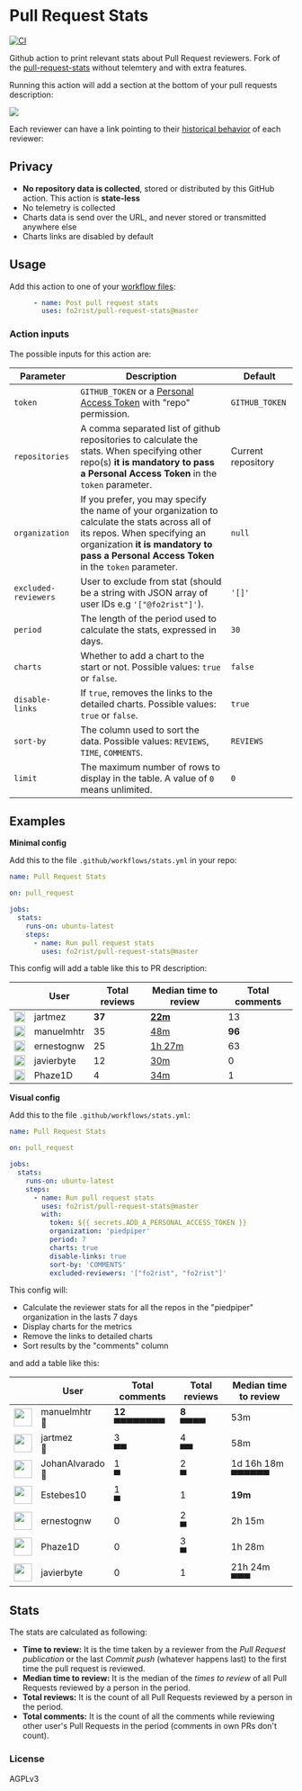 # Pull Request Stats

[![CI](https://github.com/fo2rist/pull-request-stats/workflows/Tests/badge.svg)](https://github.com/fo2rist/pull-request-stats/actions?query=workflow%3ATests)

Github action to print relevant stats about Pull Request reviewers.
Fork of the [pull-request-stats](https://github.com/flowwer-dev/pull-request-stats) without telemtery and with extra features.

Running this action will add a section at the bottom of your pull requests description:

![](/assets/pull-request.png)

Each reviewer can have a link pointing to their [historical behavior](https://app.flowwer.dev/charts/review-time/~(u~(i~'2741~n~'ddh)~p~30~r~(~(d~'qq57xy~t~'3co)~(d~'qqedft~t~'i1i)~(d~'qqfmub~t~'1rg0)~(d~'qqhjco~t~'5u)~(d~'qqlxa9~t~'20lw)~(d~'qqqo38~t~'2kp)~(d~'qpgl4i~t~'40i)~(d~'qpgq0r~t~'8wr)~(d~'qpgqv1~t~'9r1)~(d~'qqdzub~t~'398)~(d~'qq2xpc~t~'iz)~(d~'qpgoox~t~'1ep)~(d~'qpggla~t~'dt)~(d~'qpin24~t~'3nk)~(d~'qpi9kk~t~'1a89)~(d~'qpf7la~t~'jlz)~(d~'qprdyz~t~'1201)~(d~'qprf42~t~'1354)~(d~'qq4tod~t~'4ye)~(d~'qq4u7p~t~'5hq)~(d~'qq4wf3~t~'7p4)~(d~'qq4wgp~t~'7qq)~(d~'qq4g4a~t~'2v3)~(d~'qptb3r~t~'25p)~(d~'qpobfp~t~'2aq)~(d~'qq70w7~t~'ux)~(d~'qq6p5h~t~'g3d)~(d~'qqedrz~t~'im6)~(d~'qqg4sc~t~'b4)~(d~'qqlxo9~t~'a4s)~(d~'qqun50~t~'2nz)~(d~'qqr8mt~t~'14q)~(d~'qqumbp~t~'1fp)))) of each reviewer:

## Privacy
* **No repository data is collected**, stored or distributed by this GitHub action. This action is **state-less**
* No telemetry is collected
* Charts data is send over the URL, and never stored or transmitted anywhere else
* Charts links are disabled by default

## Usage

Add this action to one of your [workflow files](https://docs.github.com/en/actions/configuring-and-managing-workflows/configuring-a-workflow):

```yml
      - name: Post pull request stats
        uses: fo2rist/pull-request-stats@master
```

### Action inputs

The possible inputs for this action are:

| Parameter | Description | Default |
| --------- | ----------- | ------- |
| `token` | `GITHUB_TOKEN` or a [Personal Access Token](https://docs.github.com/en/github/authenticating-to-github/creating-a-personal-access-token) with "repo" permission. | `GITHUB_TOKEN` |
| `repositories` | A comma separated list of github repositories to calculate the stats. When specifying other repo(s) **it is mandatory to pass a Personal Access Token** in the `token` parameter. | Current repository |
| `organization` | If you prefer, you may specify the name of your organization to calculate the stats across all of its repos. When specifying an organization **it is mandatory to pass a Personal Access Token** in the `token` parameter. | `null`|
| `excluded-reviewers` | User to exclude from stat (should be a string with JSON array of user IDs e.g `'["@fo2rist"]'`). | `'[]'` |
| `period` | The length of the period used to calculate the stats, expressed in days. | `30` |
| `charts` | Whether to add a chart to the start or not. Possible values: `true` or `false`. | `false` |
| `disable-links` | If `true`, removes the links to the detailed charts. Possible values: `true` or `false`. | `true` |
| `sort-by` | The column used to sort the data. Possible values: `REVIEWS`, `TIME`, `COMMENTS`. | `REVIEWS` |
| `limit` | The maximum number of rows to display in the table. A value of `0` means unlimited. |`0`|


## Examples

**Minimal config**

Add this to the file `.github/workflows/stats.yml` in your repo:

```yml
name: Pull Request Stats

on: pull_request

jobs:
  stats:
    runs-on: ubuntu-latest
    steps:
      - name: Run pull request stats
        uses: fo2rist/pull-request-stats@master
```

This config will add a table like this to PR description:

|                                                                                                                                                                    | User          | Total reviews | Median time to review                                                                                                                                                                                                                                                                                                                                                                                                                                                                                                                                                                                                                                                                                                                                                                                                                                                                                                                                                                        | Total comments |
| ------------------------------------------------------------------------------------------------------------------------------------------------------------------ | ------------- | -------------------------------------------------------------------------------------------------------------------------------------------------------------------------------------------------------------------------------------------------------------------------------------------------------------------------------------------------------------------------------------------------------------------------------------------------------------------------------------------------------------------------------------------------------------------------------------------------------------------------------------------------------------------------------------------------------------------------------------------------------------------------------------------------------------------------------------------------------------------------------------------------------------------------------------------------------------------------------------------- | ------------- | -------------- |
| <a href="https://github.com/jartmez"><img src="https://avatars.githubusercontent.com/u/8755542?u=5f845c5d64ccdef5da89024edd22fcbb306bad82&v=4" width="20"></a> | jartmez | **37**        | [**22m**](https://app.flowwer.dev/charts/review-time/~(u~(i~'8755542~n~'jartmez)~p~30~r~(~(d~'qpo9q0~t~'3j)~(d~'qq6cdw~t~'1g6v)~(d~'qq6trt~t~'6f)~(d~'qqjoj2~t~'3o)~(d~'qqjrvc~t~'36y)~(d~'qqfii9~t~'48)~(d~'qql57e~t~'2dp)~(d~'qqr6hn~t~'5k5f)~(d~'qpo899~t~'10d)~(d~'qpip3i~t~'7n)~(d~'qqjoyy~t~'t)~(d~'qql5c7~t~'1df)~(d~'qproj0~t~'3gk)~(d~'qqhhp4~t~'l)~(d~'qqhm9c~t~'13)~(d~'qqr6fl~t~'5gql)~(d~'qpeihh~t~'p4)~(d~'qpejk4~t~'10)~(d~'qprnsu~t~'2ce)~(d~'qprr5k~t~'6b)~(d~'qptpyf~t~'3v)~(d~'qpnutn~t~'zn)~(d~'qpponp~t~'2oh)~(d~'qq8aui~t~'16z)~(d~'qq8aut~t~'b5)~(d~'qq6cdd~t~'fh)~(d~'qq6f4b~t~'1g)~(d~'qq9vxk~t~'187g)~(d~'qqjohl~t~'et)~(d~'qqjl7a~t~'17)~(d~'qqkybd~t~'ku4)~(d~'qql5cn~t~'2l1)~(d~'qqr6iq~t~'5k5o)~(d~'qpegg0~t~'v7s)~(d~'qpii21~t~'aw7)~(d~'qpi8p0~t~'19cp)~(d~'qptjgu~t~'s6)~(d~'qppjc0~t~'1a71)~(d~'qqqnl1~t~'501k))))                                                                                                                                       | 13             |
| <a href="https://github.com/manuelmhtr"><img src="https://avatars.githubusercontent.com/u/1031639?u=30204017b73f7a1f08005cb8ead3f70b0410486c&v=4" width="20"></a>    | manuelmhtr    | 35            | [48m](https://app.flowwer.dev/charts/review-time/~(u~(i~'1031639~n~'manuelmhtr)~p~30~r~(~(d~'qq69s3~t~'156t)~(d~'qq6yq2~t~'4sy)~(d~'qq4ok9~t~'1jg)~(d~'qq363y~t~'4ab)~(d~'qqfq2q~t~'41)~(d~'qqj7fl~t~'12ng)~(d~'qqjvds~t~'1s9)~(d~'qqjanx~t~'1ze)~(d~'qqqwdx~t~'16g)~(d~'qqshq9~t~'bu)~(d~'qqsmra~t~'34)~(d~'qqfht9~t~'17l4)~(d~'qpigjp~t~'4a)~(d~'qpf7g2~t~'mv)~(d~'qqhwld~t~'7ei)~(d~'qq2kb8~t~'6ylo)~(d~'qpgujm~t~'ml)~(d~'qqfl7t~t~'9x)~(d~'qqfijx~t~'31t)~(d~'qqljx2~t~'1oe5)~(d~'qqsgm1~t~'11d0)~(d~'qqug3q~t~'gr)~(d~'qpginp~t~'1jp)~(d~'qpgv2b~t~'xv)~(d~'qq4w8a~t~'1kd)~(d~'qq8m4j~t~'1e)~(d~'qqdxja~t~'y7)~(d~'qq3356~t~'5yt)~(d~'qq35dl~t~'jq)~(d~'qpegn5~t~'vex)~(d~'qpejqb~t~'7v)~(d~'qpifjv~t~'8e1)~(d~'qpnpv9~t~'4s0a)~(d~'qptd4w~t~'14gf)~(d~'qq353p~t~'9fh9)~(d~'qq6cii~t~'13ez)~(d~'qq6tlq~t~'58x)~(d~'qq8l4d~t~'19z)~(d~'qqqte3~t~'27e)~(d~'qqqu19~t~'2uk)~(d~'qqr3ro~t~'3h7)~(d~'qqubcl~t~'19f4)~(d~'qqt08u~t~'j1))))                                                    | **96**         |
| <a href="https://github.com/ernestognw"><img src="https://avatars.githubusercontent.com/u/33379285?u=c50ed2928058edc5d412af3d9b9045f6e3309970&v=4" width="20"></a>   | ernestognw    | 25            | [1h 27m](https://app.flowwer.dev/charts/review-time/~(u~(i~'33379285~n~'ernestognw)~p~30~r~(~(d~'qq57xy~t~'3co)~(d~'qqedft~t~'i1i)~(d~'qqfmub~t~'1rg0)~(d~'qqhjco~t~'5u)~(d~'qqlxa9~t~'20lw)~(d~'qqqo38~t~'2kp)~(d~'qpgl4i~t~'40i)~(d~'qpgq0r~t~'8wr)~(d~'qpgqv1~t~'9r1)~(d~'qqdzub~t~'398)~(d~'qq2xpc~t~'iz)~(d~'qpgoox~t~'1ep)~(d~'qpggla~t~'dt)~(d~'qpin24~t~'3nk)~(d~'qpi9kk~t~'1a89)~(d~'qpf7la~t~'jlz)~(d~'qprdyz~t~'1201)~(d~'qprf42~t~'1354)~(d~'qq4tod~t~'4ye)~(d~'qq4u7p~t~'5hq)~(d~'qq4wf3~t~'7p4)~(d~'qq4wgp~t~'7qq)~(d~'qq4g4a~t~'2v3)~(d~'qptb3r~t~'25p)~(d~'qpobfp~t~'2aq)~(d~'qq70w7~t~'ux)~(d~'qq6p5h~t~'g3d)~(d~'qqedrz~t~'im6)~(d~'qqg4sc~t~'b4)~(d~'qqlxo9~t~'a4s)~(d~'qqun50~t~'2nz)~(d~'qqr8mt~t~'14q)~(d~'qqumbp~t~'1fp))))                                                                                                                                                                                                                                           | 63             |
| <a href="https://github.com/javierbyte"><img src="https://avatars.githubusercontent.com/u/2009676?u=9aa491152ac3aba42ef8c485cb5331f48bc2fce6&v=4" width="20"></a>      | javierbyte       | 12            | [30m](https://app.flowwer.dev/charts/review-time/~(u~(i~'2009676~n~'javierbyte)~p~30~r~(~(d~'qpezo6~t~'zh)~(d~'qqutun~t~'1o)~(d~'qqupn8~t~'1ry)~(d~'qqslpr~t~'6e6)~(d~'qqslq9~t~'6dg)~(d~'qqslp1~t~'6e5)~(d~'qqqqw9~t~'3v)~(d~'qqqy91~t~'5l1)~(d~'qpeolc~t~'gy)~(d~'qpf2hy~t~'ay)~(d~'qqufaz~t~'16pf)~(d~'qquho8~t~'1y))))                                                                                                                                                                                                                                                                                                                                                                                                                                                                                                                                                                                                                                                                     | 0              |
| <a href="https://github.com/Phaze1D"><img src="https://avatars.githubusercontent.com/u/8495952?v=4" width="20"></a>                                                   | Phaze1D       | 4             | [34m](https://app.flowwer.dev/charts/review-time/~(u~(i~'8495952~n~'Phaze1D)~p~30~r~(~(d~'qprzn9~t~'84)~(d~'qpvagu~t~'a3)~(d~'qpvn25~t~'3lu)~(d~'qqqtu5~t~'2vy))))                                                                                                                                                                                                                                                                                                                                                                                                                                                                                                                                                                                                                                                                                                                                                                                                                            | 1              |


**Visual config**

Add this to the file `.github/workflows/stats.yml`:

```yml
name: Pull Request Stats

on: pull_request

jobs:
  stats:
    runs-on: ubuntu-latest
    steps:
      - name: Run pull request stats
        uses: fo2rist/pull-request-stats@master
        with:
          token: ${{ secrets.ADD_A_PERSONAL_ACCESS_TOKEN }}
          organization: 'piedpiper'
          period: 7
          charts: true
          disable-links: true
          sort-by: 'COMMENTS'
          excluded-reviewers: '["fo2rist", "fo2rist"]'
```

This config will:

* Calculate the reviewer stats for all the repos in the "piedpiper" organization in the lasts 7 days
* Display charts for the metrics
* Remove the links to detailed charts
* Sort results by the "comments" column

and add a table like this:

|                                                                                                                                                                     | User                 | Total comments      | Total reviews      | Median time to review     |
| ------------------------------------------------------------------------------------------------------------------------------------------------------------------- | -------------------- | ------------------------- | ------------------ | ------------------- |
| <a href="https://github.com/manuelmhtr"><img src="https://avatars2.githubusercontent.com/u/1031639?u=30204017b73f7a1f08005cb8ead3f70b0410486c&v=4" width="32"></a>    | manuelmhtr<br/>🥇    | **12**<br/>▀▀▀▀▀▀▀▀ | **8**<br/>▀▀▀▀     | 53m<br/>                  |
| <a href="https://github.com/jartmez"><img src="https://avatars0.githubusercontent.com/u/8755542?v=4" width="32"></a>                                                  | jartmez<br/>🥈       | 3<br/>▀▀            | 4<br/>▀▀           | 58m<br/>                  |
| <a href="https://github.com/JohanAlvarado"><img src="https://avatars1.githubusercontent.com/u/4240201?u=5f845c5d64ccdef5da89024edd22fcbb306bad82&v=4" width="32"></a> | JohanAlvarado<br/>🥉 | 1<br/>▀             | 2<br/>▀            | 1d 16h 18m<br/>▀▀▀▀▀▀     |
| <a href="https://github.com/Estebes10"><img src="https://avatars1.githubusercontent.com/u/22161828?v=4" width="32"></a>                                               | Estebes10<br/>       | 1<br/>▀             | 1<br/>             | **19m**<br/>              |
| <a href="https://github.com/ernestognw"><img src="https://avatars1.githubusercontent.com/u/33379285?v=4" width="32"></a>                                              | ernestognw<br/>      | 0<br/>              | 2<br/>▀            | 2h 15m<br/>               |
| <a href="https://github.com/Phaze1D"><img src="https://avatars1.githubusercontent.com/u/8495952?u=19bbf940d00c110d3ca5db5abd00684fa1fad8d3&v=4" width="32"></a>       | Phaze1D<br/>         | 0<br/>              | 3<br/>▀            | 1h 28m<br/>               |
| <a href="https://github.com/javierbyte"><img src="https://avatars0.githubusercontent.com/u/2009676?u=701513ff4a6b0b7a33f4ad155de43f2fff916a6d&v=4" width="32"></a>    | javierbyte<br/>      | 0<br/>              | 1<br/>             | 21h 24m<br/>▀▀▀           |

## Stats

The stats are calculated as following:

* **Time to review:** It is the time taken by a reviewer from the _Pull Request publication_ or the last _Commit push_ (whatever happens last) to the first time the pull request is reviewed.
* **Median time to review:** It is the median of the _times to review_ of all Pull Requests reviewed by a person in the period.
* **Total reviews:** It is the count of all Pull Requests reviewed by a person in the period.
* **Total comments:** It is the count of all the comments while reviewing other user's Pull Requests in the period (comments in own PRs don't count).

### License

AGPLv3
